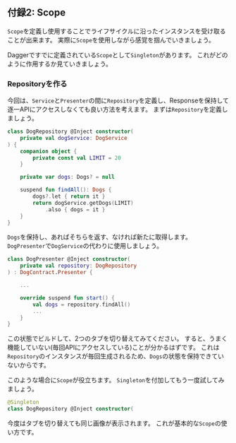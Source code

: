 ## 付録2: Scope

`Scope`を定義し使用することでライフサイクルに沿ったインスタンスを受け取ることが出来ます。
実際に`Scope`を使用しながら感覚を掴んでいきましょう。

Daggerですでに定義されている`Scope`として`Singleton`があります。
これがどのように作用するか見ていきましょう。

### Repositoryを作る

今回は、`Service`と`Presenter`の間に`Repository`を定義し、Responseを保持して逐一APIにアクセスしなくても良い方法を考えます。
まずは`Repository`を定義しましょう。

```kt
class DogRepository @Inject constructor(
    private val dogService: DogService
) {
    companion object {
        private const val LIMIT = 20
    }

    private var dogs: Dogs? = null

    suspend fun findAll(): Dogs {
        dogs?.let { return it }
        return dogService.getDogs(LIMIT)
            .also { dogs = it }
    }
}
```

`Dogs`を保持し、あればそちらを返す、なければ新たに取得します。
`DogPresenter`で`DogService`の代わりに使用しましょう。

```kt
class DogPresenter @Inject constructor(
    private val repository: DogRepository
) : DogContract.Presenter {

    ...

    override suspend fun start() {
        val dogs = repository.findAll()
        ...
    }
}
```

この状態でビルドして、2つのタブを切り替えてみてください。
すると、うまく機能していない(毎回APIにアクセスしている)ことが分かるはずです。
これは`Repository`のインスタンスが毎回生成されるため、`Dogs`の状態を保持できていないからです。

このような場合に`Scope`が役立ちます。
`Singleton`を付加してもう一度試してみましょう。

```kt
@Singleton
class DogRepository @Inject constructor(
```

今度はタブを切り替えても同じ画像が表示されます。
これが基本的な`Scope`の使い方です。